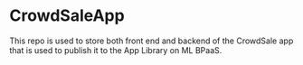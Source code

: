 # CrowdSaleApp
This repo is used to store both front end and backend of the CrowdSale app that is used to publish it to the App Library on ML BPaaS.
